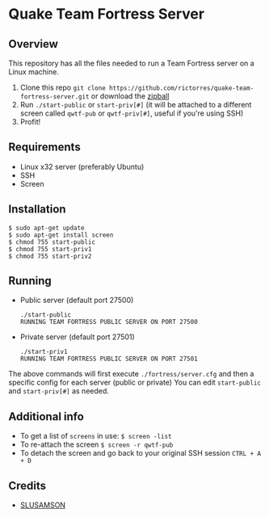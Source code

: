 # Quake Team Fortress Server

## Overview

This repository has all the files needed to run a Team Fortress server on a Linux machine.

1. Clone this repo `git clone https://github.com/rictorres/quake-team-fortress-server.git` or download the [zipball](https://github.com/rictorres/quake-team-fortress-server/archive/master.zip)
2. Run `./start-public` or `start-priv[#]` (it will be attached to a different screen called `qwtf-pub` or `qwtf-priv[#]`, useful if you're using SSH)
3. Profit!


## Requirements

- Linux x32 server (preferably Ubuntu)
- SSH
- Screen


## Installation

```
$ sudo apt-get update
$ sudo apt-get install screen
$ chmod 755 start-public
$ chmod 755 start-priv1
$ chmod 755 start-priv2
```


## Running

- Public server (default port 27500)

  ```
  ./start-public
  RUNNING TEAM FORTRESS PUBLIC SERVER ON PORT 27500
  ```
- Private server (default port 27501)

  ```
  ./start-priv1
  RUNNING TEAM FORTRESS PUBLIC SERVER ON PORT 27501
  ```
The above commands will first execute `./fortress/server.cfg` and then a specific config for each server (public or private)
You can edit `start-public` and `start-priv[#]` as needed.


## Additional info

- To get a list of `screens` in use:
  `$ screen -list`
- To re-attach the screen
  `$ screen -r qwtf-pub`
- To detach the screen and go back to your original SSH session
  `CTRL + A + D`


## Credits

- [SLUSAMSON](http://www.bluemunkey.com/?p=124)
